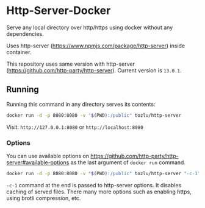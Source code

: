 # Http-Server-Docker

Serve any local directory over http/https using docker without any dependencies.

Uses http-server (https://www.npmjs.com/package/http-server) inside container.

This repository uses same version with http-server (https://github.com/http-party/http-server). Current version is `13.0.1`.

## Running

Running this command in any directory serves its contents:
``` bash
docker run -d -p 8080:8080 -v "$(PWD):/public" tozlu/http-server
```
Visit: `http://127.0.0.1:8080` or `http://localhost:8080`

### Options

You can use available options on https://github.com/http-party/http-server#available-options as the last argument of `docker run` command.

``` bash
docker run -d -p 8080:8080 -v "$(PWD):/public" tozlu/http-server "-c-1"
```
`-c-1` command at the end is passed to http-server options. It disables caching of served files.
There many more options such as enabling https, using brotli compression, etc.
